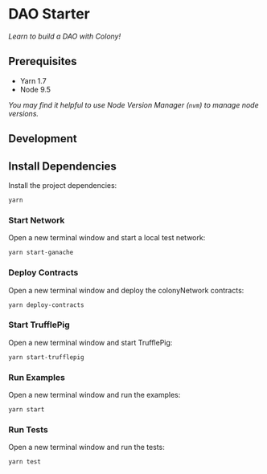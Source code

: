 # DAO Starter

_Learn to build a DAO with Colony!_

## Prerequisites

- Yarn 1.7
- Node 9.5

_You may find it helpful to use Node Version Manager (`nvm`) to manage node versions._

## Development

## Install Dependencies

Install the project dependencies:

```
yarn
```

### Start Network

Open a new terminal window and start a local test network:

```
yarn start-ganache
```

### Deploy Contracts

Open a new terminal window and deploy the colonyNetwork contracts:

```
yarn deploy-contracts
```

### Start TrufflePig

Open a new terminal window and start TrufflePig:

```
yarn start-trufflepig
```

### Run Examples

Open a new terminal window and run the examples:

```
yarn start
```

### Run Tests

Open a new terminal window and run the tests:

```
yarn test
```
